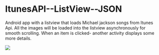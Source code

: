 # ItunesAPI--ListView--JSON
Android app with a listview that loads Michael jackson songs from Itunes Api. All the images will be loaded into the listview asynchronously for smooth scrolling. When an item is clicked- another activity displays some more details.

<img src="https://user-images.githubusercontent.com/25622557/28987553-8bfc133c-7920-11e7-8636-cd6228507538.jpg"/>

